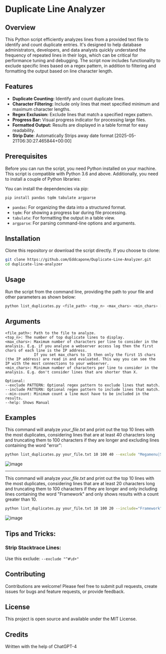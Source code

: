 # Duplicate Line Analyzer

## Overview
This Python script efficiently analyzes lines from a provided text file to identify and count duplicate entries. It's designed to help database administrators, developers, and data analysts quickly understand the frequency of repeated lines in their logs, which can be critical for performance tuning and debugging. The script now includes functionality to exclude specific lines based on a regex pattern, in addition to filtering and formatting the output based on line character length.

## Features
- **Duplicate Counting:** Identify and count duplicate lines.
- **Character Filtering:** Include only lines that meet specified minimum and maximum character lengths.
- **Regex Exclusion:** Exclude lines that match a specified regex pattern.
- **Progress Bar:** Visual progress indicator for processing large files.
- **Formatted Output:** Results are displayed in a table format for easy readability.
- **Strip Date**: Automatically Strips away date format [2025-05-21T06:30:27.465844+00:00]

## Prerequisites
Before you can run the script, you need Python installed on your machine. This script is compatible with Python 3.6 and above. Additionally, you need to install a couple of Python libraries:

You can install the dependencies via pip:

```bash
pip install pandas tqdm tabulate argparse
```

- `pandas`: For organizing the data into a structured format.
- `tqdm`: For showing a progress bar during file processing.
- `tabulate`: For formatting the output in a table view.
- `argparse`: For parsing command-line options and arguments.

## Installation
Clone this repository or download the script directly. If you choose to clone:

```bash
git clone https://github.com/Eddcapone/Duplicate-Line-Analyzer.git
cd duplicate-line-analyzer
```

## Usage
Run the script from the command line, providing the path to your file and other parameters as shown below:

```bash
python list_duplicates.py <file_path> <top_n> <max_chars> <min_chars> [--exclude REGEX-PATTERN]
```

## Arguments

```vbnet
<file_path>: Path to the file to analyze.
<top_n>: The number of top duplicate lines to display.
<max_chars>: Maximum number of characters per line to consider in the analysis. E.g. if you analyse a webserver access log then the first chars of each line is the IP address.
             If you set max_chars to 15 then only the first 15 chars (the IP address) are read in and evaluated. This way you can see the IP with the most connections to your webserver.
<min_chars>: Minimum number of characters per line to consider in the analysis. E.g. don't consider lines that are shorter than X.

Optional:
--exclude PATTERN: Optional regex pattern to exclude lines that match.
--include PATTERN: Optional regex pattern to include lines that match.
--min-count: Minimum count a line must have to be included in the results.
--help: Shows Manual
```

## Examples

This command will analyze *your_file.txt* and print out the top 10 lines with the most duplicates, considering lines that are at least 40 characters long and truncating them to 100 characters if they are longer and excluding lines containing the word "error":

```bash
python list_duplicates.py your_file.txt 10 100 40 --exclude "Megamenu|SomeOtherString|YetAnotherString"
```

![image](https://github.com/Eddcapone/Duplicate-Line-Analyzer/assets/16349349/423c0ae7-e207-4d6d-95d4-5559edbb4712)

-------------

This command will analyze *your_file.txt* and print out the top 10 lines with the most duplicates, considering lines that are at least 20 characters long and truncating them to 100 characters if they are longer and only including lines containing the word "Framework" and only shows results with a count greater than 10.

```bash
python list_duplicates.py your_file.txt 10 100 20 --include="Framework" --min-count=10
```
![image](https://github.com/Eddcapone/Duplicate-Line-Analyzer/assets/16349349/78e7c28d-a0fa-430b-b531-54be6fc5bbfd)

## Tips and Tricks:

### Strip Stacktrace Lines:

Use this exclude: `--exclude "^#\d+"`

## Contributing
Contributions are welcome! Please feel free to submit pull requests, create issues for bugs and feature requests, or provide feedback.

## License
This project is open source and available under the MIT License.

## Credits
Written with the help of ChatGPT-4
